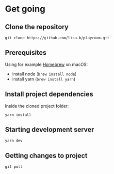 # Get going

## Clone the repository

```
git clone https://github.com/lisa-b/playroom.git
```

## Prerequisites

Using for example [Homebrew](https://brew.sh/) on macOS:

* install node (`brew install node`)
* install yarn (`brew install yarn`)

## Install project dependencies

Inside the cloned project folder:

```
yarn install
```

## Starting development server

```
yarn dev
```

## Getting changes to project

```
git pull
```

